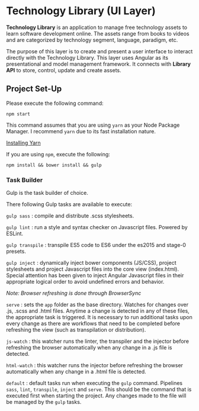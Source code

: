 # Technology Library (UI Layer)

**Technology Library** is an application to manage free technology assets to learn software development online. The assets range from books to videos and are categorized by technology segment, language, paradigm, etc.

The purpose of this layer is to create and present a user interface to interact directly with the Technology Library. This layer uses Angular as its presentational and model management framework. It connects with **Library API** to store, control, update and create assets.

## Project Set-Up

Please execute the following command:

```
npm start
```

This command assumes that you are using `yarn` as your Node Package Manager. I recommend `yarn` due to its fast installation nature.

[Installing Yarn](https://yarnpkg.com/en/docs/install)

If you are using `npm`, execute the following:

`npm install && bower install && gulp`

### Task Builder

Gulp is the task builder of choice. 

There following Gulp tasks are available to execute:

`gulp sass` : compile and distribute .scss stylesheets.

`gulp lint` : run a style and syntax checker on Javascript files. Powered by ESLint.

`gulp transpile` : transpile ES5 code to ES6 under the es2015 and stage-0 presets.

`gulp inject` : dynamically inject bower components (JS/CSS), project stylesheets and project Javascript files into the core view (index.html). Special attention has been given to inject Angular Javascript files in their appropriate logical order to avoid undefined errors and behavior.


*Note: Browser refreshing is done through BrowserSync*


`serve` : sets the `app` folder as the base directory. Watches for changes over .js, .scss and .html files. Anytime a change is detected in any of these files, the appropriate task is triggered. It is necessary to run additional tasks upon every change as there are workflows that need to be completed before refreshing the view (such as transpilation or distribution). 

`js-watch` : this watcher runs the linter, the transpiler and the injector before refreshing the browser automatically when any change in a .js file is detected.

`html-watch` : this watcher runs the injector before refreshing the browser automatically when any change in a .html file is detected.

`default` : default tasks run when executing the `gulp` command. Pipelines `sass`, `lint`, `transpile`, `inject` and `serve`. This should be the command that is executed first when starting the project. Any changes made to the file will be managed by the `gulp` tasks.

